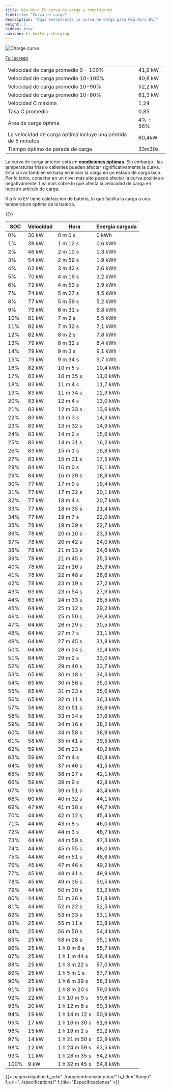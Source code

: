 ```yaml
---
title: Kia Niro EV curva de carga y rendimiento
linktitle: "Curva de carga"
description: "Aquí encontrarás la curva de carga para Kia Niro EV."
weight: 3
hidden: true
navicon: bi-battery-charging
---
```

<!-- markdownlint-disable MD033 -->
<img src="/images/models/kia/niro/niro_ev/chargingcurve.svg" alt="Charge curve" class="img-fluid">

[Full screen](/images/models/kia/niro/niro_ev/chargingcurve.svg)


<table class="table table-striped border">
<tbody>
<tr>
<td>Velocidad de carga promedio 0 - 100%</td><td>41,9 kW</td>
</tr>
<tr>
<td>Velocidad de carga promedio 10-100%</td><td>40,8 kW</td>
</tr>
<tr>
<td>Velocidad de carga promedio 10-90%</td><td>52,2 kW</td>
</tr>
<tr>
<td>Velocidad de carga promedio 10-80%</td><td>61,3 kW</td>
</tr>
<tr>
<td>Velocidad C máxima</td><td>1,24</td>
</tr>
<tr>
<td>Tasa C promedio</td><td>0,85</td>
</tr>
<tr>
<td>Área de carga óptima</td><td>4% - 56%</td>
</tr>
<tr>
<td>La velocidad de carga óptima incluye una pérdida de 5 minutos</td><td>60,4kW</td>
</tr>
<tr>
<td>Tiempo óptimo de parada de carga</td><td>33m30s</td>
</tr>
</tbody>
</table>


La curva de carga anterior está en **[condiciones óptimas](../../../../../technology/battery/charging/#temperatura)**. Sin embargo , las temperaturas frías o calientes pueden afectar significativamente la curva. Esta curva también se basa en iniciar la carga en un estado de carga bajo. Por lo tanto, conectar en un nivel más alto puede afectar la curva positiva o negativamente. Lea más sobre lo que afecta la velocidad de carga en nuestro [artículo de carga.](../../../../../technology/battery/charging/)


Kia Niro EV tiene calefacción de batería, lo que facilita la carga a una temperatura óptima de la batería.


{{<evkxdisplayaddarticle />}}
<table class="table table-striped border">
<thead>
<tr><th>SOC</th><th>Velocidad</th><th>Hora</th><th>Energía cargada</th></tr>
</thead>
<tbody>
<tr>
<td>0%</td><td>30 kW</td><td> 0 m 0 s </td><td>0 kWh </td>
</tr>
<tr>
<td>1%</td><td>38 kW</td><td> 1 m 12 s </td><td>0,6 kWh </td>
</tr>
<tr>
<td>2%</td><td>46 kW</td><td> 2 m 10 s </td><td>1,3 kWh </td>
</tr>
<tr>
<td>3%</td><td>54 kW</td><td> 2 m 59 s </td><td>1,9 kWh </td>
</tr>
<tr>
<td>4%</td><td>62 kW</td><td> 3 m 42 s </td><td>2,6 kWh </td>
</tr>
<tr>
<td>5%</td><td>70 kW</td><td> 4 m 19 s </td><td>3,2 kWh </td>
</tr>
<tr>
<td>6%</td><td>72 kW</td><td> 4 m 53 s </td><td>3,9 kWh </td>
</tr>
<tr>
<td>7%</td><td>74 kW</td><td> 5 m 27 s </td><td>4,5 kWh </td>
</tr>
<tr>
<td>8%</td><td>77 kW</td><td> 5 m 59 s </td><td>5,2 kWh </td>
</tr>
<tr>
<td>9%</td><td>79 kW</td><td> 6 m 31 s </td><td>5,8 kWh </td>
</tr>
<tr>
<td>10%</td><td>81 kW</td><td> 7 m 2 s </td><td>6,5 kWh </td>
</tr>
<tr>
<td>11%</td><td>82 kW</td><td> 7 m 32 s </td><td>7,1 kWh </td>
</tr>
<tr>
<td>12%</td><td>82 kW</td><td> 8 m 2 s </td><td>7,8 kWh </td>
</tr>
<tr>
<td>13%</td><td>79 kW</td><td> 8 m 32 s </td><td>8,4 kWh </td>
</tr>
<tr>
<td>14%</td><td>79 kW</td><td> 9 m 3 s </td><td>9,1 kWh </td>
</tr>
<tr>
<td>15%</td><td>79 kW</td><td> 9 m 34 s </td><td>9,7 kWh </td>
</tr>
<tr>
<td>16%</td><td>82 kW</td><td> 10 m 5 s </td><td>10,4 kWh </td>
</tr>
<tr>
<td>17%</td><td>83 kW</td><td> 10 m 35 s </td><td>11,0 kWh </td>
</tr>
<tr>
<td>18%</td><td>83 kW</td><td> 11 m 4 s </td><td>11,7 kWh </td>
</tr>
<tr>
<td>19%</td><td>83 kW</td><td> 11 m 34 s </td><td>12,3 kWh </td>
</tr>
<tr>
<td>20%</td><td>83 kW</td><td> 12 m 4 s </td><td>13,0 kWh </td>
</tr>
<tr>
<td>21%</td><td>83 kW</td><td> 12 m 33 s </td><td>13,6 kWh </td>
</tr>
<tr>
<td>22%</td><td>83 kW</td><td> 13 m 3 s </td><td>14,3 kWh </td>
</tr>
<tr>
<td>23%</td><td>83 kW</td><td> 13 m 32 s </td><td>14,9 kWh </td>
</tr>
<tr>
<td>24%</td><td>83 kW</td><td> 14 m 2 s </td><td>15,6 kWh </td>
</tr>
<tr>
<td>25%</td><td>83 kW</td><td> 14 m 31 s </td><td>16,2 kWh </td>
</tr>
<tr>
<td>26%</td><td>83 kW</td><td> 15 m 1 s </td><td>16,8 kWh </td>
</tr>
<tr>
<td>27%</td><td>83 kW</td><td> 15 m 31 s </td><td>17,5 kWh </td>
</tr>
<tr>
<td>28%</td><td>84 kW</td><td> 16 m 0 s </td><td>18,1 kWh </td>
</tr>
<tr>
<td>29%</td><td>84 kW</td><td> 16 m 29 s </td><td>18,8 kWh </td>
</tr>
<tr>
<td>30%</td><td>77 kW</td><td> 17 m 0 s </td><td>19,4 kWh </td>
</tr>
<tr>
<td>31%</td><td>77 kW</td><td> 17 m 32 s </td><td>20,1 kWh </td>
</tr>
<tr>
<td>32%</td><td>77 kW</td><td> 18 m 4 s </td><td>20,7 kWh </td>
</tr>
<tr>
<td>33%</td><td>77 kW</td><td> 18 m 35 s </td><td>21,4 kWh </td>
</tr>
<tr>
<td>34%</td><td>77 kW</td><td> 19 m 7 s </td><td>22,0 kWh </td>
</tr>
<tr>
<td>35%</td><td>78 kW</td><td> 19 m 39 s </td><td>22,7 kWh </td>
</tr>
<tr>
<td>36%</td><td>78 kW</td><td> 20 m 10 s </td><td>23,3 kWh </td>
</tr>
<tr>
<td>37%</td><td>78 kW</td><td> 20 m 42 s </td><td>24,0 kWh </td>
</tr>
<tr>
<td>38%</td><td>78 kW</td><td> 21 m 13 s </td><td>24,6 kWh </td>
</tr>
<tr>
<td>39%</td><td>78 kW</td><td> 21 m 45 s </td><td>25,3 kWh </td>
</tr>
<tr>
<td>40%</td><td>78 kW</td><td> 22 m 16 s </td><td>25,9 kWh </td>
</tr>
<tr>
<td>41%</td><td>78 kW</td><td> 22 m 48 s </td><td>26,6 kWh </td>
</tr>
<tr>
<td>42%</td><td>78 kW</td><td> 23 m 19 s </td><td>27,2 kWh </td>
</tr>
<tr>
<td>43%</td><td>63 kW</td><td> 23 m 54 s </td><td>27,9 kWh </td>
</tr>
<tr>
<td>44%</td><td>63 kW</td><td> 24 m 33 s </td><td>28,5 kWh </td>
</tr>
<tr>
<td>45%</td><td>64 kW</td><td> 25 m 12 s </td><td>29,2 kWh </td>
</tr>
<tr>
<td>46%</td><td>64 kW</td><td> 25 m 50 s </td><td>29,8 kWh </td>
</tr>
<tr>
<td>47%</td><td>64 kW</td><td> 26 m 29 s </td><td>30,5 kWh </td>
</tr>
<tr>
<td>48%</td><td>64 kW</td><td> 27 m 7 s </td><td>31,1 kWh </td>
</tr>
<tr>
<td>49%</td><td>64 kW</td><td> 27 m 45 s </td><td>31,8 kWh </td>
</tr>
<tr>
<td>50%</td><td>64 kW</td><td> 28 m 24 s </td><td>32,4 kWh </td>
</tr>
<tr>
<td>51%</td><td>64 kW</td><td> 29 m 2 s </td><td>33,0 kWh </td>
</tr>
<tr>
<td>52%</td><td>65 kW</td><td> 29 m 40 s </td><td>33,7 kWh </td>
</tr>
<tr>
<td>53%</td><td>65 kW</td><td> 30 m 18 s </td><td>34,3 kWh </td>
</tr>
<tr>
<td>54%</td><td>65 kW</td><td> 30 m 56 s </td><td>35,0 kWh </td>
</tr>
<tr>
<td>55%</td><td>65 kW</td><td> 31 m 33 s </td><td>35,6 kWh </td>
</tr>
<tr>
<td>56%</td><td>65 kW</td><td> 32 m 11 s </td><td>36,3 kWh </td>
</tr>
<tr>
<td>57%</td><td>58 kW</td><td> 32 m 51 s </td><td>36,9 kWh </td>
</tr>
<tr>
<td>58%</td><td>58 kW</td><td> 33 m 34 s </td><td>37,6 kWh </td>
</tr>
<tr>
<td>59%</td><td>58 kW</td><td> 34 m 16 s </td><td>38,2 kWh </td>
</tr>
<tr>
<td>60%</td><td>58 kW</td><td> 34 m 58 s </td><td>38,9 kWh </td>
</tr>
<tr>
<td>61%</td><td>58 kW</td><td> 35 m 41 s </td><td>39,5 kWh </td>
</tr>
<tr>
<td>62%</td><td>59 kW</td><td> 36 m 23 s </td><td>40,2 kWh </td>
</tr>
<tr>
<td>63%</td><td>59 kW</td><td> 37 m 4 s </td><td>40,8 kWh </td>
</tr>
<tr>
<td>64%</td><td>59 kW</td><td> 37 m 46 s </td><td>41,5 kWh </td>
</tr>
<tr>
<td>65%</td><td>59 kW</td><td> 38 m 27 s </td><td>42,1 kWh </td>
</tr>
<tr>
<td>66%</td><td>59 kW</td><td> 39 m 9 s </td><td>42,8 kWh </td>
</tr>
<tr>
<td>67%</td><td>59 kW</td><td> 39 m 51 s </td><td>43,4 kWh </td>
</tr>
<tr>
<td>68%</td><td>60 kW</td><td> 40 m 32 s </td><td>44,1 kWh </td>
</tr>
<tr>
<td>69%</td><td>47 kW</td><td> 41 m 18 s </td><td>44,7 kWh </td>
</tr>
<tr>
<td>70%</td><td>44 kW</td><td> 42 m 12 s </td><td>45,4 kWh </td>
</tr>
<tr>
<td>71%</td><td>44 kW</td><td> 43 m 8 s </td><td>46,0 kWh </td>
</tr>
<tr>
<td>72%</td><td>44 kW</td><td> 44 m 3 s </td><td>46,7 kWh </td>
</tr>
<tr>
<td>73%</td><td>44 kW</td><td> 44 m 59 s </td><td>47,3 kWh </td>
</tr>
<tr>
<td>74%</td><td>44 kW</td><td> 45 m 55 s </td><td>48,0 kWh </td>
</tr>
<tr>
<td>75%</td><td>44 kW</td><td> 46 m 51 s </td><td>48,6 kWh </td>
</tr>
<tr>
<td>76%</td><td>45 kW</td><td> 47 m 46 s </td><td>49,2 kWh </td>
</tr>
<tr>
<td>77%</td><td>45 kW</td><td> 48 m 41 s </td><td>49,9 kWh </td>
</tr>
<tr>
<td>78%</td><td>45 kW</td><td> 49 m 35 s </td><td>50,5 kWh </td>
</tr>
<tr>
<td>79%</td><td>44 kW</td><td> 50 m 30 s </td><td>51,2 kWh </td>
</tr>
<tr>
<td>80%</td><td>44 kW</td><td> 51 m 26 s </td><td>51,8 kWh </td>
</tr>
<tr>
<td>81%</td><td>44 kW</td><td> 52 m 22 s </td><td>52,5 kWh </td>
</tr>
<tr>
<td>82%</td><td>25 kW</td><td> 53 m 33 s </td><td>53,1 kWh </td>
</tr>
<tr>
<td>83%</td><td>25 kW</td><td> 55 m 11 s </td><td>53,8 kWh </td>
</tr>
<tr>
<td>84%</td><td>25 kW</td><td> 56 m 50 s </td><td>54,4 kWh </td>
</tr>
<tr>
<td>85%</td><td>25 kW</td><td> 58 m 28 s </td><td>55,1 kWh </td>
</tr>
<tr>
<td>86%</td><td>25 kW</td><td>1 h 0 m 6 s </td><td>55,7 kWh </td>
</tr>
<tr>
<td>87%</td><td>25 kW</td><td>1 h 1 m 44 s </td><td>56,4 kWh </td>
</tr>
<tr>
<td>88%</td><td>25 kW</td><td>1 h 3 m 22 s </td><td>57,0 kWh </td>
</tr>
<tr>
<td>89%</td><td>25 kW</td><td>1 h 5 m 1 s </td><td>57,7 kWh </td>
</tr>
<tr>
<td>90%</td><td>25 kW</td><td>1 h 6 m 39 s </td><td>58,3 kWh </td>
</tr>
<tr>
<td>91%</td><td>23 kW</td><td>1 h 8 m 20 s </td><td>59,0 kWh </td>
</tr>
<tr>
<td>92%</td><td>22 kW</td><td>1 h 10 m 9 s </td><td>59,6 kWh </td>
</tr>
<tr>
<td>93%</td><td>20 kW</td><td>1 h 12 m 6 s </td><td>60,3 kWh </td>
</tr>
<tr>
<td>94%</td><td>19 kW</td><td>1 h 14 m 12 s </td><td>60,9 kWh </td>
</tr>
<tr>
<td>95%</td><td>17 kW</td><td>1 h 16 m 30 s </td><td>61,6 kWh </td>
</tr>
<tr>
<td>96%</td><td>15 kW</td><td>1 h 19 m 2 s </td><td>62,2 kWh </td>
</tr>
<tr>
<td>97%</td><td>14 kW</td><td>1 h 21 m 50 s </td><td>62,9 kWh </td>
</tr>
<tr>
<td>98%</td><td>12 kW</td><td>1 h 24 m 59 s </td><td>63,5 kWh </td>
</tr>
<tr>
<td>99%</td><td>11 kW</td><td>1 h 28 m 35 s </td><td>64,2 kWh </td>
</tr>
<tr>
<td>100%</td><td>9 kW</td><td>1 h 32 m 45 s </td><td>64,8 kWh </td>
</tr>
</tbody>
</table>


{{< pagenavigation b_url="../rangeandconsumption/" b_title="Rango" f_url="../specifications/" f_title="Especificaciones" >}}
